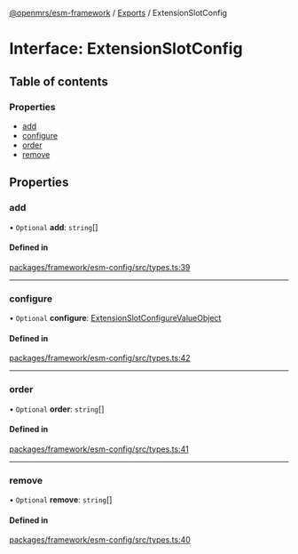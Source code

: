 [@openmrs/esm-framework](../API.md) / [Exports](../modules.md) / ExtensionSlotConfig

# Interface: ExtensionSlotConfig

## Table of contents

### Properties

- [add](extensionslotconfig.md#add)
- [configure](extensionslotconfig.md#configure)
- [order](extensionslotconfig.md#order)
- [remove](extensionslotconfig.md#remove)

## Properties

### add

• `Optional` **add**: `string`[]

#### Defined in

[packages/framework/esm-config/src/types.ts:39](https://github.com/openmrs/openmrs-esm-core/blob/master/packages/framework/esm-config/src/types.ts#L39)

___

### configure

• `Optional` **configure**: [ExtensionSlotConfigureValueObject](extensionslotconfigurevalueobject.md)

#### Defined in

[packages/framework/esm-config/src/types.ts:42](https://github.com/openmrs/openmrs-esm-core/blob/master/packages/framework/esm-config/src/types.ts#L42)

___

### order

• `Optional` **order**: `string`[]

#### Defined in

[packages/framework/esm-config/src/types.ts:41](https://github.com/openmrs/openmrs-esm-core/blob/master/packages/framework/esm-config/src/types.ts#L41)

___

### remove

• `Optional` **remove**: `string`[]

#### Defined in

[packages/framework/esm-config/src/types.ts:40](https://github.com/openmrs/openmrs-esm-core/blob/master/packages/framework/esm-config/src/types.ts#L40)
